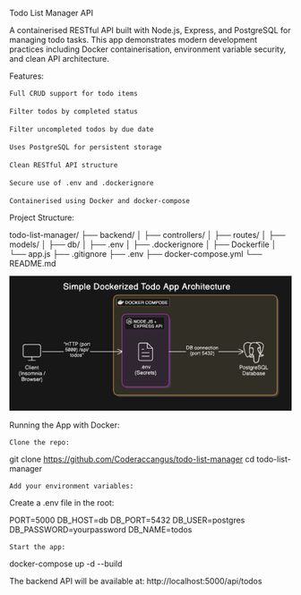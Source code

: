 Todo List Manager API

A containerised RESTful API built with Node.js, Express, and PostgreSQL for managing todo tasks.
This app demonstrates modern development practices including Docker containerisation, environment variable security, and clean API architecture.

Features:

    Full CRUD support for todo items

    Filter todos by completed status

    Filter uncompleted todos by due date

    Uses PostgreSQL for persistent storage

    Clean RESTful API structure

    Secure use of .env and .dockerignore

    Containerised using Docker and docker-compose

Project Structure:

todo-list-manager/
├── backend/
│ ├── controllers/
│ ├── routes/
│ ├── models/
│ ├── db/
│ ├── .env
│ ├── .dockerignore
│ ├── Dockerfile
│ └── app.js
├── .gitignore
├── .env
├── docker-compose.yml
└── README.md

![Application Architecture Diagram](./architecture-diagram.png)


Running the App with Docker:

    Clone the repo:

git clone <https://github.com/Coderaccangus/todo-list-manager>
cd todo-list-manager

    Add your environment variables:

Create a .env file in the root:

PORT=5000
DB_HOST=db
DB_PORT=5432
DB_USER=postgres
DB_PASSWORD=yourpassword
DB_NAME=todos

    Start the app:

docker-compose up -d --build

The backend API will be available at:
http://localhost:5000/api/todos
